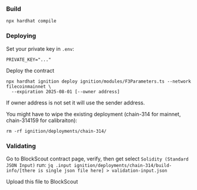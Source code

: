 ### Build
`npx hardhat compile`


### Deploying

Set your private key in `.env`:
```
PRIVATE_KEY="..."
```

Deploy the contract
```
npx hardhat ignition deploy ignition/modules/F3Parameters.ts --network filecoinmainnet \
  --expiration 2025-08-01 [--owner address]
```
If owner address is not set it will use the sender address.

You might have to wipe the existing deployment (chain-314 for mainnet, chain-314159 for calibraiton):
```
rm -rf ignition/deployments/chain-314/
```

### Validating

Go to BlockScout contract page, verify, then get select `Solidity (Standard JSON Input)`
run:
`jq .input ignition/deployments/chain-314/build-info/[there is single json file here] > validation-input.json`

Upload this file to BlockScout

